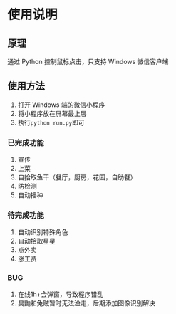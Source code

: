 # 使用说明

## 原理

通过 Python 控制鼠标点击，只支持 Windows 微信客户端

## 使用方法

1. 打开 Windows 端的微信小程序
2. 将小程序放在屏幕最上层
3. 执行`python run.py`即可

### 已完成功能

1. 宣传
2. 上菜
3. 自拾取鱼干（餐厅，厨房，花园，自助餐）
4. 防检测
5. 自动播种

### 待完成功能

1. 自动识别特殊角色
2. 自动拾取星星
3. 点外卖
4. 涨工资

### BUG

1. 在线1h+会弹窗，导致程序错乱
2. 臭鼬和兔贼暂时无法淦走，后期添加图像识别解决


